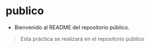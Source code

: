 # publico

* Bienvenido al README del repositorio público.

> Esta práctica se realizará en el repositorio público

